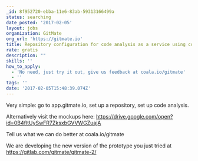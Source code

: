 ```yaml
---
_id: 8f952720-ebba-11e6-83ab-59313166499a
status: searching
date_posted: '2017-02-05'
layout: jobs
organization: GitMate
org_url: 'https://gitmate.io'
title: Repository configuration for code analysis as a service using coala
rate: gratis
description: ""
skills: ''
how_to_apply:
  - 'No need, just try it out, give us feedback at coala.io/gitmate'
  - ''
tags: ''
date: '2017-02-05T15:48:39.074Z'
---
```


Very simple: go to app.gitmate.io, set up a repository, set up code analysis.

Alternatively visit the mockups here: https://drive.google.com/open?id=0B4fltUySwFR7ZksxbGVVWGZuajA

Tell us what we can do better at coala.io/gitmate

We are developing the new version of the prototype you just tried at https://gitlab.com/gitmate/gitmate-2/
